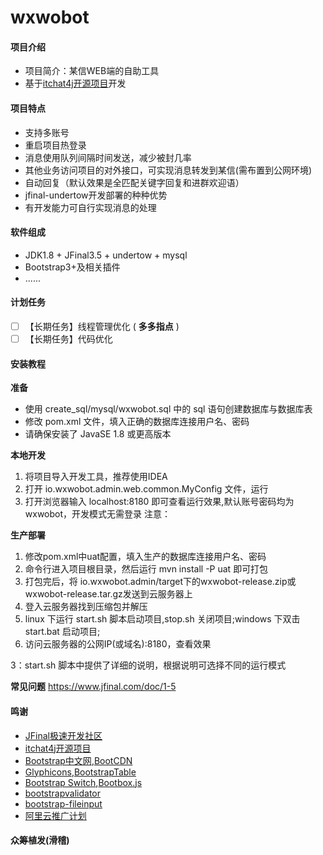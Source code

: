 # wxwobot

#### 项目介绍
- 项目简介：某信WEB端的自助工具
- 基于<a href="https://github.com/yaphone/itchat4j">itchat4j开源项目</a>开发

#### 项目特点
- 支持多账号
- 重启项目热登录
- 消息使用队列间隔时间发送，减少被封几率
- 其他业务访问项目的对外接口，可实现消息转发到某信(需布置到公网环境)
- 自动回复（默认效果是全匹配关键字回复和进群欢迎语）
- jfinal-undertow开发部署的种种优势
- 有开发能力可自行实现消息的处理

#### 软件组成
- JDK1.8 + JFinal3.5 + undertow + mysql 
- Bootstrap3+及相关插件
- ......

#### 计划任务
- [ ] 【长期任务】线程管理优化 ( **多多指点** )
- [ ] 【长期任务】代码优化

#### 安装教程

**准备**
- 使用 create_sql/mysql/wxwobot.sql 中的 sql 语句创建数据库与数据库表
- 修改 pom.xml 文件，填入正确的数据库连接用户名、密码
- 请确保安装了 JavaSE 1.8 或更高版本

**本地开发** 
1. 将项目导入开发工具，推荐使用IDEA
2. 打开 io.wxwobot.admin.web.common.MyConfig 文件，运行
3. 打开浏览器输入  localhost:8180 即可查看运行效果,默认账号密码均为 wxwobot，开发模式无需登录
注意： 

**生产部署**
1. 修改pom.xml中uat配置，填入生产的数据库连接用户名、密码
2. 命令行进入项目根目录，然后运行 mvn install -P uat 即可打包
3. 打包完后，将 io.wxwobot.admin/target下的wxwobot-release.zip或wxwobot-release.tar.gz发送到云服务器上
4. 登入云服务器找到压缩包并解压
5. linux 下运行 start.sh 脚本启动项目,stop.sh 关闭项目;windows 下双击 start.bat 启动项目;
6. 访问云服务器的公网IP(或域名):8180，查看效果

3：start.sh 脚本中提供了详细的说明，根据说明可选择不同的运行模式

**常见问题**
https://www.jfinal.com/doc/1-5

#### 鸣谢
<ul>
    <li><a href="https://www.jfinal.com/">JFinal极速开发社区</a></li>
    <li><a href="https://github.com/yaphone/itchat4j">itchat4j开源项目</a></li>
    <li><a href="http://www.bootcss.com">Bootstrap中文网</a>,<a href="https://www.bootcdn.cn/">BootCDN</a></li>
    <li><a href="https://www.glyphicons.com/">Glyphicons</a>,<a href="https://bootstrap-table.wenzhixin.net.cn/" target="_blank">BootstrapTable</a></li>
    <li><a href="https://github.com/Bttstrp/bootstrap-switch">Bootstrap Switch</a>,<a href="http://bootboxjs.com/" target="_blank">Bootbox.js</a></li>
    <li><a href="https://github.com/nghuuphuoc/bootstrapvalidator">bootstrapvalidator</a></li>
    <li><a href="https://github.com/kartik-v/bootstrap-fileinput">bootstrap-fileinput</a> </li>
    <li><a href="https://promotion.aliyun.com/ntms/yunparter/invite.html?userCode=dnuqwh0e" target="_blank">阿里云推广计划</a></li>
</ul>

#### 众筹植发(滑稽)
